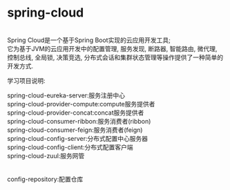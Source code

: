 # spring-cloud
<br/>
Spring Cloud是一个基于Spring Boot实现的云应用开发工具;<br/>
	它为基于JVM的云应用开发中的配置管理, 服务发现, 断路器, 智能路由, 微代理, 控制总线, 全局锁, 决策竞选, 分布式会话和集群状态管理等操作提供了一种简单的开发方式.

学习项目说明:

spring-cloud-eureka-server:服务注册中心<br/>
spring-cloud-provider-compute:compute服务提供者<br/>
spring-cloud-provider-concat:concat服务提供者<br/>
spring-cloud-consumer-ribbon:服务消费者(ribbon)<br/>
spring-cloud-consumer-feign:服务消费者(feign)<br/>
spring-cloud-config-server:分布式配置中心服务器<br/>
spring-cloud-config-client:分布式配置客户端<br/>
spring-cloud-zuul:服务网管<br/>
<br/>
<br/>
config-repository:配置仓库
